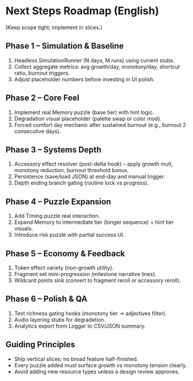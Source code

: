 # Next Steps Roadmap (English)
(Keep scope tight; implement in slices.)

## Phase 1 – Simulation & Baseline
1. Headless SimulationRunner (N days, M runs) using current stubs.
2. Collect aggregate metrics: avg growth/day, monotony/day, shortcut ratio, burnout triggers.
3. Adjust placeholder numbers before investing in UI polish.

## Phase 2 – Core Feel
1. Implement real Memory puzzle (base tier) with hint logic.
2. Degradation visual placeholder (palette swap or color mod).
3. Forced comfort day mechanic after sustained burnout (e.g., burnout 2 consecutive days).

## Phase 3 – Systems Depth
1. Accessory effect resolver (post-delta hook) – apply growth mult, monotony reduction, burnout threshold bonus.
2. Persistence (save/load JSON) at end-day and manual trigger.
3. Depth ending branch gating (routine lock vs progress).

## Phase 4 – Puzzle Expansion
1. Add Timing puzzle real interaction.
2. Expand Memory to intermediate tier (longer sequence) + hint tier visuals.
3. Introduce risk puzzle with partial success UI.

## Phase 5 – Economy & Feedback
1. Token effect variety (non-growth utility).
2. Fragment set mini-progression (milestone narrative lines).
3. Wildcard points sink (convert to fragment reroll or accessory reroll).

## Phase 6 – Polish & QA
1. Text richness gating hooks (monotony tier -> adjectives filter).
2. Audio layering stubs for degradation.
3. Analytics export from Logger to CSV/JSON summary.

## Guiding Principles
- Ship vertical slices; no broad feature half-finished.
- Every puzzle added must surface growth vs monotony tension clearly.
- Avoid adding new resource types unless a design review approves.
